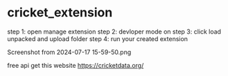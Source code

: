 # cricket_extension

step 1: open manage extension
step 2: devloper mode on
step 3: click load unpacked and upload folder
step 4: run your created extension


Screenshot from 2024-07-17 15-59-50.png


free api get this website https://cricketdata.org/